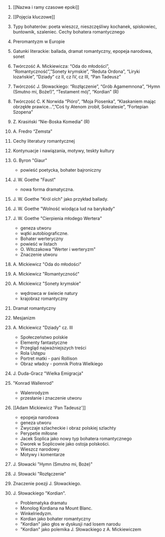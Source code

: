 1. [[Nazwa i ramy czasowe epoki]]
3. [[Pojęcia kluczowe]]
4. Typy bohaterów: poeta wieszcz, nieszczęśliwy kochanek, spiskowiec, buntownik, szaleniec. Cechy bohatera romantycznego
5. Preromantyzm w Europie
6. Gatunki literackie: ballada, dramat romantyczny, epopeja narodowa, sonet
7. Twórczość A. Mickiewicza: “Oda do młodości”, “Romantyczność”,”Sonety krymskie”, “Reduta Ordona”, “Liryki lozańskie”, “Dziady” cz II, cz IV, cz III, “Pan Tadeusz”
8. Twórczość J. Słowackiego: “Rozłączenie”, “Grób Agamemnona”, “Hymn (Smutno mi, Boże!)”, “Testament mój”, “Kordian” (R)
9. Twórczość C. K Norwida “Pióro”, “Moja Piosenka”, “Klaskaniem mając obrzękłe prawice…”,”Coś ty Atenom zrobił, Sokratesie”, “Fortepian Szopena”
10. Z. Krasiński “Nie-Boska Komedia” (R)
11. A. Fredro “Zemsta”
12. Cechy literatury romantycznej
13. Kontynuacje i nawiązania, motywy, teskty kultury

1.  G. Byron "Giaur" 
	- powieść poetycka, bohater bajroniczny
2. J. W. Goethe "Faust" 
	- nowa forma dramatyczna.
3. J. W. Goethe "Król olch" jako przykład ballady.
4. J. W. Goethe "Wolność wiodąca lud na barykady"
5. J. W. Goethe "Cierpienia młodego Wertera"
	- geneza utworu
	- wątki autobiograficzne.
	- Bohater werteryczny
	- powieść w listach
	- O. Witczakowa "Werter i werteryzm" 
	- Znaczenie utworu
6. A. Mickiewicz "Oda do młodości" 
7. A. Mickiewicz "Romantyczność"
8. A. Mickiewicz "Sonety krymskie"
	- wędrowca w świecie natury
	- krajobraz romantyczny
9. Dramat romantyczny
10. Mesjanizm
11. A. Mickiewicz "Dziady" cz. III
	- Społeczeństwo polskie
	- Elementy fantastyczne
	- Przegląd najważniejszych treści
	- Rola Ustępu 
	- Portret matki - pani Rollison
	- Obraz władcy - pomnik Piotra Wielkiego
12. J. Duda-Gracz "Wielka Emigracja"
13. "Konrad Wallenrod"
	- Walenrodyzm
	- przesłanie i znaczenie utworu
14. [[Adam Mickiewicz 'Pan Tadeusz']] 
	- epopeja narodowa
	- geneza utworu
	- Zwyczaje szlacheckie i obraz polskiej szlachty
	- Perypetie miłosne
	- Jacek Soplica jako nowy typ bohatera romantycznego
	- Dworek w Soplicowie jako ostoja polskości.
	- Wieszcz narodowy
	- Motywy i komentarze
15.  J. Słowacki "Hymn (Smutno mi, Boże)"
16.  J. Słowacki "Rozłączenie"
17. Znaczenie poezji J. Słowackiego.
18. J. Słowackiego "Kordian".
	- Problematyka dramatu
	- Monolog Kordiana na Mount Blanc.
	- Winkelriedyzm.
	- Kordian jako bohater romantyczny
	- "Kordian" jako głos w dyskusji nad losem narodu
	- "Kordian" jako polemika J. Słowackiego z A. Mickiewiczem
